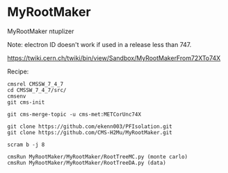 # MyRootMaker
MyRootMaker ntuplizer 

Note: electron ID doesn't work if used in a release less than 747.

https://twiki.cern.ch/twiki/bin/view/Sandbox/MyRootMakerFrom72XTo74X

Recipe:

    cmsrel CMSSW_7_4_7
    cd CMSSW_7_4_7/src/
    cmsenv
    git cms-init

    git cms-merge-topic -u cms-met:METCorUnc74X

    git clone https://github.com/ekenn003/PFIsolation.git
    git clone https://github.com/CMS-H2Mu/MyRootMaker.git

    scram b -j 8
    
    cmsRun MyRootMaker/MyRootMaker/RootTreeMC.py (monte carlo)  
    cmsRun MyRootMaker/MyRootMaker/RootTreeDA.py (data)
